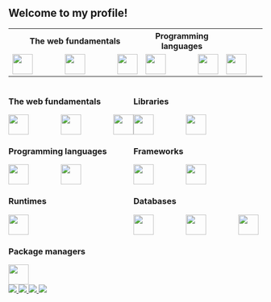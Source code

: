 ## Welcome to my profile!

<table>
  <tr>
    <th>The web fundamentals</th>
    <th>Programming languages</th>
    <th>Databases</th>
  </tr>

  <tr>
    <td>
      <div style="display:flex; gap:4rem">
        <img width="40" src="https://cdn.jsdelivr.net/gh/devicons/devicon/icons/html5/html5-original.svg" />
        <img width="40" src="https://cdn.jsdelivr.net/gh/devicons/devicon/icons/css3/css3-original.svg" />
        <img width="40" src="https://cdn.jsdelivr.net/gh/devicons/devicon/icons/javascript/javascript-original.svg" />
      </div>
    </td>
    <td>
      <div style="display:flex; gap:4rem">
        <img width="40" src="https://cdn.jsdelivr.net/gh/devicons/devicon/icons/typescript/typescript-original.svg" />
        <img width="40" src="https://cdn.jsdelivr.net/gh/devicons/devicon/icons/python/python-original.svg" />
      </div>
    </td>
    <td>
      <div style="display:flex; gap:4rem">
        <img width="40" src="https://cdn.jsdelivr.net/gh/devicons/devicon/icons/mongodb/mongodb-original.svg" />
        <img width="40" src="https://cdn.jsdelivr.net/gh/devicons/devicon/icons/postgresql/postgresql-original.svg" />
        <img width="40" src="https://cdn.jsdelivr.net/gh/devicons/devicon/icons/mysql/mysql-original.svg" />
      </div>
    </td>
  </tr>
</table>

<div style="display:flex;">
  <div>
  <h3>The web fundamentals</h3>

  <div style="display:flex; gap:4rem">
    <img width="40" src="https://cdn.jsdelivr.net/gh/devicons/devicon/icons/html5/html5-original.svg" />
    <img width="40" src="https://cdn.jsdelivr.net/gh/devicons/devicon/icons/css3/css3-original.svg" />
    <img width="40" src="https://cdn.jsdelivr.net/gh/devicons/devicon/icons/javascript/javascript-original.svg" />
  </div>

  <h3>Programming languages</h3>

  <div style="display:flex; gap:4rem">
    <img width="40" src="https://cdn.jsdelivr.net/gh/devicons/devicon/icons/typescript/typescript-original.svg" />
    <img width="40" src="https://cdn.jsdelivr.net/gh/devicons/devicon/icons/python/python-original.svg" />
  </div>

  <h3>Runtimes</h3>

  <div style="display:flex; gap:4rem">
    <img width="40" src="https://cdn.jsdelivr.net/gh/devicons/devicon/icons/nodejs/nodejs-original.svg" />
  </div>

  <h3>Package managers</h3>

  <div style="display:flex; gap:4rem">
    <img width="40" src="https://cdn.jsdelivr.net/gh/devicons/devicon/icons/npm/npm-original-wordmark.svg" />
  </div>
</div>

<div>
  <h3>Libraries</h3>

  <div style="display:flex; gap:4rem">
    <img width="40" src="https://cdn.jsdelivr.net/gh/devicons/devicon/icons/react/react-original.svg" />
    <img width="40" src="https://cdn.jsdelivr.net/gh/devicons/devicon/icons/tailwindcss/tailwindcss-plain.svg" />
  </div>

  <h3>Frameworks</h3>

  <div style="display:flex; gap:4rem">
    <img width="40" src="https://cdn.jsdelivr.net/gh/devicons/devicon/icons/nextjs/nextjs-original.svg" />
    <img width="40" src="https://cdn.jsdelivr.net/gh/devicons/devicon/icons/express/express-original.svg" />
  </div>

  <h3>Databases</h3>

  <div style="display:flex; gap:4rem">
    <img width="40" src="https://cdn.jsdelivr.net/gh/devicons/devicon/icons/mongodb/mongodb-original.svg" />
    <img width="40" src="https://cdn.jsdelivr.net/gh/devicons/devicon/icons/postgresql/postgresql-original.svg" />
    <img width="40" src="https://cdn.jsdelivr.net/gh/devicons/devicon/icons/mysql/mysql-original.svg" />
  </div>
  </div>
</div>


<div>
  <a href="https://linkedin.com/in/marcusvbbarbosa/" target="_blank">
    <img src="https://img.shields.io/badge/LinkedIn-0077B5?style=for-the-badge&logo=linkedin&logoColor=white">
  </a>
  <a href="https://www.instagram.com/vinicius.bispoo/" target="_blank">
    <img src="https://img.shields.io/badge/Instagram-E4405F?style=for-the-badge&logo=instagram&logoColor=white">
  </a>
  <a href="mailto:bispodevacct@gmail.com" target="_blank">
    <img src="https://img.shields.io/badge/Gmail-D14836?style=for-the-badge&logo=gmail&logoColor=white">
  </a>
  <a href="https://wa.me/qr/TECQPVOSZVBLG1" target="_blank">
    <img src="https://img.shields.io/badge/WhatsApp-25D366?style=for-the-badge&logo=whatsapp&logoColor=white">
  </a>
</div>
